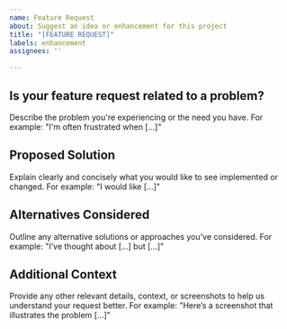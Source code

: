 ```yaml
---
name: Feature Request
about: Suggest an idea or enhancement for this project
title: "[FEATURE REQUEST]"
labels: enhancement
assignees: ''

---
```


## Is your feature request related to a problem?
Describe the problem you're experiencing or the need you have. For example: "I'm often frustrated when [...]"

## Proposed Solution
Explain clearly and concisely what you would like to see implemented or changed. For example: "I would like [...]"

## Alternatives Considered
Outline any alternative solutions or approaches you’ve considered. For example: "I’ve thought about [...] but [...]"

## Additional Context
Provide any other relevant details, context, or screenshots to help us understand your request better. For example: "Here’s a screenshot that illustrates the problem [...]"
